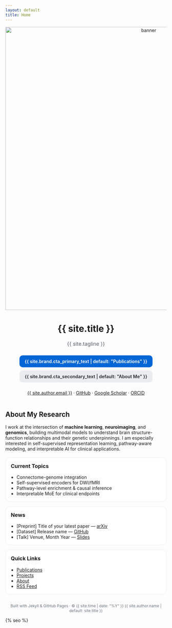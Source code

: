 ```yaml
---
layout: default
title: Home
---
```


<!-- 顶部横幅图（可选），直接丢一张图到 /assets/ 并替换文件名 -->
<p align="center">
  <img src="{{ '/assets/banner.jpg' | relative_url }}" alt="banner" width="880">
</p>

<!-- ===== Hero Section（带头像与按钮） ===== -->
<div style="display:flex; flex-direction:column; align-items:center; gap:14px; text-align:center; margin: 32px 0;">
<!--   <img src="{{ site.brand.hero_image | default: '/assets/avatar.jpg' }}"
       alt="profile"
       style="width:120px;height:120px;border-radius:50%;object-fit:cover;box-shadow:0 10px 30px rgba(0,0,0,0.15);" /> -->

  <h1 style="margin:10px 0 6px 0; font-size:28px; line-height:1.2;">
    {{ site.title }}
  </h1>

  <p style="margin:0; color:#586069; font-size:16px;">
    {{ site.tagline }}
  </p>

  <div style="display:flex; gap:10px; margin-top:12px; flex-wrap:wrap; justify-content:center;">
    <a href="https://scholar.google.com/citations?user=XXXX" 
       style="padding:10px 16px; border-radius:10px; text-decoration:none; background:#0366d6; color:white; font-weight:600;">
      {{ site.brand.cta_primary_text | default: "Publications" }}
    </a>
    <a href="{{ site.brand.cta_secondary_link | default: '/about/' }}" 
       style="padding:10px 16px; border-radius:10px; text-decoration:none; background:#eaecef; color:#24292e; font-weight:600;">
      {{ site.brand.cta_secondary_text | default: "About Me" }}
    </a>
  </div>

  <!-- 社交/外链（按需增减） -->
  <p style="margin-top:10px; font-size:14px;">
    <a href="mailto:{{ site.author.email }}">{{ site.author.email }}</a> ·
    <a href="https://github.com/yourusername">GitHub</a> ·
    <a href="https://scholar.google.com/citations?user=XXXX">Google Scholar</a> ·
    <a href="https://orcid.org/0000-0000-0000-0000">ORCID</a>
  </p>
</div>

<!-- ===== Intro ===== -->
<div style="max-width:900px;margin:0 auto;">
  <h2>About My Research</h2>
  <p>
    I work at the intersection of <strong>machine learning</strong>, <strong>neuroimaging</strong>, and <strong>genomics</strong>, 
    building multimodal models to understand brain structure-function relationships and their genetic underpinnings. 
    I am especially interested in self-supervised representation learning, pathway-aware modeling, and interpretable AI for clinical applications.
  </p>

  <!-- ===== Cards: Research Topics / News ===== -->
  <div style="display:grid; grid-template-columns:repeat(auto-fit,minmax(260px,1fr)); gap:14px; margin-top:18px;">
    <div style="background:#ffffff;border:1px solid #eaecef;border-radius:14px;padding:16px;">
      <h3 style="margin-top:0;">Current Topics</h3>
      <ul style="margin:0; padding-left:18px;">
        <li>Connectome-genome integration</li>
        <li>Self-supervised encoders for DWI/fMRI</li>
        <li>Pathway-level enrichment & causal inference</li>
        <li>Interpretable MoE for clinical endpoints</li>
      </ul>
    </div>
    <div style="background:#ffffff;border:1px solid #eaecef;border-radius:14px;padding:16px;">
      <h3 style="margin-top:0;">News</h3>
      <ul style="margin:0; padding-left:18px;">
        <li>[Preprint] Title of your latest paper — <a href="#">arXiv</a></li>
        <li>[Dataset] Release name — <a href="#">GitHub</a></li>
        <li>[Talk] Venue, Month Year — <a href="#">Slides</a></li>
      </ul>
    </div>
    <div style="background:#ffffff;border:1px solid #eaecef;border-radius:14px;padding:16px;">
      <h3 style="margin-top:0;">Quick Links</h3>
      <ul style="margin:0; padding-left:18px;">
        <li><a href="/publications/">Publications</a></li>
        <li><a href="/projects/">Projects</a></li>
        <li><a href="/about/">About</a></li>
        <li><a href="/atom.xml">RSS Feed</a></li>
      </ul>
    </div>
  </div>
</div>

<!-- ===== Footer small note ===== -->
<p style="text-align:center; color:#6a737d; font-size:12px; margin-top:28px;">
  Built with Jekyll & GitHub Pages · © {{ site.time | date: "%Y" }} {{ site.author.name | default: site.title }}
</p>

{% seo %}

